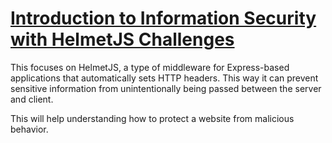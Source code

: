 # [Introduction to Information Security with HelmetJS Challenges](https://www.freecodecamp.org/learn/information-security/information-security-with-helmetjs/)

This focuses on HelmetJS, a type of middleware for Express-based applications that automatically sets HTTP headers. This way it can prevent sensitive information from unintentionally being passed between the server and client.

This will help understanding how to protect a website from malicious behavior.